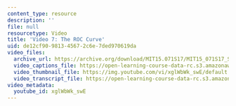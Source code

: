 ```yaml
---
content_type: resource
description: ''
file: null
resourcetype: Video
title: 'Video 7: The ROC Curve'
uid: de12cf90-9813-4567-2c6e-7ded970619da
video_files:
  archive_url: https://archive.org/download/MIT15.071S17/MIT15_071S17_Session_5.4.08_300k.mp4
  video_captions_file: https://open-learning-course-data-rc.s3.amazonaws.com/15-071-the-analytics-edge-spring-2017/69842502ce105fdea4a05fa24c9c5e7b_xglWbWk_swE.vtt
  video_thumbnail_file: https://img.youtube.com/vi/xglWbWk_swE/default.jpg
  video_transcript_file: https://open-learning-course-data-rc.s3.amazonaws.com/15-071-the-analytics-edge-spring-2017/820eb421a563568d21038392c04bec44_xglWbWk_swE.pdf
video_metadata:
  youtube_id: xglWbWk_swE
---
```

